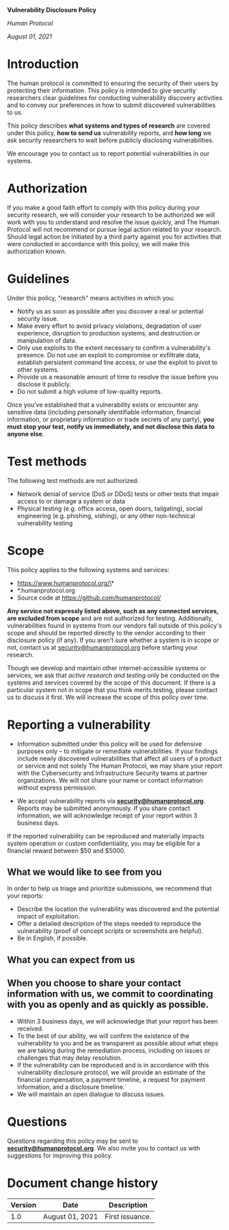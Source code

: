 **Vulnerability Disclosure Policy**

_Human Protocol_

_August 01, 2021_

# Introduction


The human protocol is committed to ensuring the security of their users by protecting their information. This policy is intended to give security researchers clear guidelines for conducting vulnerability discovery activities and to convey our preferences in how to submit discovered vulnerabilities to us.

This policy describes  **what systems and types of research**  are covered under this policy,  **how to send us**  vulnerability reports, and  **how long**  we ask security researchers to wait before publicly disclosing vulnerabilities.

We encourage you to contact us to report potential vulnerabilities in our systems.

# Authorization

If you make a good faith effort to comply with this policy during your security research, we will consider your research to be authorized we will work with you to understand and resolve the issue quickly, and The Human Protocol will not recommend or pursue legal action related to your research. Should legal action be initiated by a third party against you for activities that were conducted in accordance with this policy, we will make this authorization known.

# Guidelines

Under this policy, "research" means activities in which you:

- Notify us as soon as possible after you discover a real or potential security issue.
- Make every effort to avoid privacy violations, degradation of user experience, disruption to production systems, and destruction or manipulation of data.
- Only use exploits to the extent necessary to confirm a vulnerability's presence. Do not use an exploit to compromise or exfiltrate data, establish persistent command line access, or use the exploit to pivot to other systems.
- Provide us a reasonable amount of time to resolve the issue before you disclose it publicly.
- Do not submit a high volume of low-quality reports.

Once you've established that a vulnerability exists or encounter any sensitive data (including personally identifiable information, financial information, or proprietary information or trade secrets of any party), **you must stop your test, notify us immediately, and not disclose this data to anyone else**.

# Test methods

The following test methods are not authorized:

- Network denial of service (DoS or DDoS) tests or other tests that impair access to or damage a system or data
- Physical testing (e.g. office access, open doors, tailgating), social engineering (e.g. phishing, vishing), or any other non-technical vulnerability testing

# Scope

This policy applies to the following systems and services:

- https://www.humanprotocol.org/\*
- \*.humanprotocol.org
- Source code at https://github.com/humanprotocol/

**Any service not expressly listed above, such as any connected services, are excluded from scope**  and are not authorized for testing. Additionally, vulnerabilities found in systems from our vendors fall outside of this policy's scope and should be reported directly to the vendor according to their disclosure policy (if any). If you aren't sure whether a system is in scope or not, contact us at security@humanprotocol.org before starting your research.

Though we develop and maintain other internet-accessible systems or services, we ask that _active research and testing_ only be conducted on the systems and services covered by the scope of this document. If there is a particular system not in scope that you think merits testing, please contact us to discuss it first. We will increase the scope of this policy over time.


# Reporting a vulnerability

- Information submitted under this policy will be used for defensive purposes only – to mitigate or remediate vulnerabilities. If your findings include newly discovered vulnerabilities that affect all users of a product or service and not solely The Human Protocol, we may share your report with the Cybersecurity and Infrastructure Security teams at partner organizations. We will not share your name or contact information without express permission.

- We accept vulnerability reports via [**security@humanprotocol.org**](mailto:security@humanprotocol.org). Reports may be submitted anonymously. If you share contact information, we will acknowledge receipt of your report within 3 business days.

If the reported vulnerability can be reproduced and materially impacts system operation or custom confidentiality, you may be eligible for a financial reward between $50 and $5000.

## What we would like to see from you

In order to help us triage and prioritize submissions, we recommend that your reports:

- Describe the location the vulnerability was discovered and the potential impact of exploitation.
- Offer a detailed description of the steps needed to reproduce the vulnerability (proof of concept scripts or screenshots are helpful).
- Be in English, if possible.

## What you can expect from us

## When you choose to share your contact information with us, we commit to coordinating with you as openly and as quickly as possible.

- Within 3 business days, we will acknowledge that your report has been received.
- To the best of our ability, we will confirm the existence of the vulnerability to you and be as transparent as possible about what steps we are taking during the remediation process, including on issues or challenges that may delay resolution.
- If the vulnerability can be reproduced and is in accordance with this vulnerability disclosure protocol, we will provide an estimate of the financial
  compensation, a payment timeline, a request for payment information, and a disclosure timeline.`
- We will maintain an open dialogue to discuss issues.

# Questions

Questions regarding this policy may be sent to [**security@humanprotocol.org**](mailto:security@humanprotocol.org). We also invite you to contact us with suggestions for improving this policy.

# Document change history

| **Version** | **Date** | **Description** |
| --- | --- | --- |
| 1.0 | August 01, 2021 | First issuance. |
